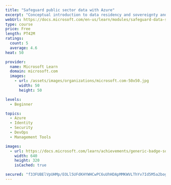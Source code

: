 ```yaml
---
title: "Safeguard public sector data with Azure"
excerpt: "Conceptual introduction to data residency and sovereignty and overview of the options provided by Azure for public agencies to protect their data in the cloud."
webUrl: https://docs.microsoft.com/en-us/learn/modules/safeguard-data-sector/
type: course
price: Free
length: PT42M
ratings:
  count: 5
  average: 4.6
heat: 50

provider:
  name: Microsoft Learn
  domain: microsoft.com
  images:
    - url: /assets/images/organizations/microsoft.com-50x50.jpg
      width: 50
      height: 50

levels:
  - Beginner

topics:
  - Azure
  - Identity
  - Security
  - DevOps
  - Management Tools

images:
  - url: https://docs.microsoft.com/learn/achievements/generic-badge-social.png
    width: 640
    height: 320
    isCached: true

secured: "f33FUBElVpUHMp/EOLl5UFdKHYWHCwPC6uUhHDApMMKWVLThYv7Id5M5a2bogu63uOYD1MeK+PoKyFMlYwsMV40Djc9c3fcAjQkJQtU+9nV466cbf6ET8EsBw/qhDm/6hmCKQh0GPPndYr3I5hFOT1HELuX3KdU1HrIdCiTjRN0R10gQzsfhmC3pn+CFvVY7er3R0/iTB84bmnSg6tYS7RkrJqsp3krilX+tx0lFkwel6Fv7XYEYqVuSUqf10hMpJjG+LAz4+gQzzJnsUFFIn21AeUnKD+K2/Lhxaup6g3r3TVwtX9xPJ5vntTY2Vj3v0KH85Pg4l3gPOK16E7ncsCdUZ5W7czQEBK/J/+/tnLo7KigSUmT2w6YsJZpCxhrkeTeWCr+aeWZyppF1uga34yJbRnx2CWTXi3aRiiOKbac=;OzWo3Ow27Ek7xu2IkpJ1EA=="
---
```


